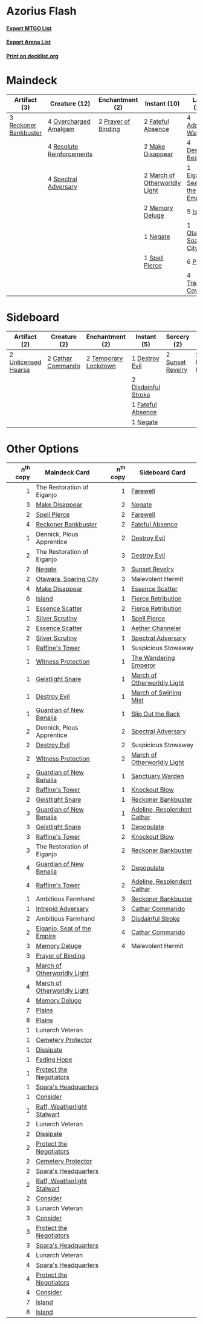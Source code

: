 # Azorius Flash

#### [Export MTGO List](../collection/Azorius%20Flash/Azorius%20Flash.txt)
#### [Export Arena List](../collection/Azorius%20Flash/Azorius%20Flash_arena.txt)
#### [Print on decklist.org](http://decklist.org/?deckmain=4%09Adarkar%20Wastes%0A4%09Deserted%20Beach%0A1%09Eiganjo,%20Seat%20of%20the%20Empire%0A2%09Fateful%20Absence%0A5%09Island%0A2%09Make%20Disappear%0A2%09March%20of%20Otherworldly%20Light%0A2%09Memory%20Deluge%0A1%09Negate%0A1%09Otawara,%20Soaring%20City%0A4%09Overcharged%20Amalgam%0A6%09Plains%0A2%09Prayer%20of%20Binding%0A3%09Reckoner%20Bankbuster%0A4%09Resolute%20Reinforcements%0A4%09Spectral%20Adversary%0A1%09Spell%20Pierce%0A4%09The%20Wandering%20Emperor%0A4%09Tranquil%20Cove%0A4%09Wedding%20Announcement&deckside=2%09Cathar%20Commando%0A1%09Destroy%20Evil%0A2%09Disdainful%20Stroke%0A1%09Fateful%20Absence%0A2%09Malevolent%20Hermit%0A1%09Negate%0A2%09Sunset%20Revelry%0A2%09Temporary%20Lockdown%0A2%09Unlicensed%20Hearse)
# Maindeck

|                                          Artifact (3)                                          |                                           Creature (12)                                            |                                       Enchantment (2)                                        |                                              Instant (10)                                              |                                               Land (25)                                                |                                         Planeswalker (4)                                         |     Unknown (4)      |
|------------------------------------------------------------------------------------------------|----------------------------------------------------------------------------------------------------|----------------------------------------------------------------------------------------------|--------------------------------------------------------------------------------------------------------|--------------------------------------------------------------------------------------------------------|--------------------------------------------------------------------------------------------------|----------------------|
|3 [Reckoner Bankbuster](http://gatherer.wizards.com/Pages/Card/Details.aspx?multiverseid=548568)|4 [Overcharged Amalgam](http://gatherer.wizards.com/Pages/Card/Details.aspx?multiverseid=540914)    |2 [Prayer of Binding](http://gatherer.wizards.com/Pages/Card/Details.aspx?multiverseid=574508)|2 [Fateful Absence](http://gatherer.wizards.com/Pages/Card/Details.aspx?multiverseid=534774)            |4 [Adarkar Wastes](http://gatherer.wizards.com/Pages/Card/Details.aspx?multiverseid=129458)             |4 [The Wandering Emperor](http://gatherer.wizards.com/Pages/Card/Details.aspx?multiverseid=548337)|4 Wedding Announcement|
|                                                                                                |4 [Resolute Reinforcements](http://gatherer.wizards.com/Pages/Card/Details.aspx?multiverseid=574509)|                                                                                              |2 [Make Disappear](http://gatherer.wizards.com/Pages/Card/Details.aspx?multiverseid=555250)             |4 [Deserted Beach](http://gatherer.wizards.com/Pages/Card/Details.aspx?multiverseid=535058)             |                                                                                                  |                      |
|                                                                                                |4 [Spectral Adversary](http://gatherer.wizards.com/Pages/Card/Details.aspx?multiverseid=534843)     |                                                                                              |2 [March of Otherworldly Light](http://gatherer.wizards.com/Pages/Card/Details.aspx?multiverseid=548321)|1 [Eiganjo, Seat of the Empire](http://gatherer.wizards.com/Pages/Card/Details.aspx?multiverseid=548581)|                                                                                                  |                      |
|                                                                                                |                                                                                                    |                                                                                              |2 [Memory Deluge](http://gatherer.wizards.com/Pages/Card/Details.aspx?multiverseid=534825)              |5 [Island](http://gatherer.wizards.com/Pages/Card/Details.aspx?multiverseid=439857)                     |                                                                                                  |                      |
|                                                                                                |                                                                                                    |                                                                                              |1 [Negate](http://gatherer.wizards.com/Pages/Card/Details.aspx?multiverseid=423707)                     |1 [Otawara, Soaring City](http://gatherer.wizards.com/Pages/Card/Details.aspx?multiverseid=548584)      |                                                                                                  |                      |
|                                                                                                |                                                                                                    |                                                                                              |1 [Spell Pierce](http://gatherer.wizards.com/Pages/Card/Details.aspx?multiverseid=425876)               |6 [Plains](http://gatherer.wizards.com/Pages/Card/Details.aspx?multiverseid=439856)                     |                                                                                                  |                      |
|                                                                                                |                                                                                                    |                                                                                              |                                                                                                        |4 [Tranquil Cove](http://gatherer.wizards.com/Pages/Card/Details.aspx?multiverseid=451243)              |                                                                                                  |                      |


# Sideboard

|                                         Artifact (2)                                         |                                        Creature (2)                                        |                                        Enchantment (2)                                        |                                         Instant (5)                                          |                                        Sorcery (2)                                        |    Unknown (2)    |
|----------------------------------------------------------------------------------------------|--------------------------------------------------------------------------------------------|-----------------------------------------------------------------------------------------------|----------------------------------------------------------------------------------------------|-------------------------------------------------------------------------------------------|-------------------|
|2 [Unlicensed Hearse](http://gatherer.wizards.com/Pages/Card/Details.aspx?multiverseid=555447)|2 [Cathar Commando](http://gatherer.wizards.com/Pages/Card/Details.aspx?multiverseid=534764)|2 [Temporary Lockdown](http://gatherer.wizards.com/Pages/Card/Details.aspx?multiverseid=574516)|1 [Destroy Evil](http://gatherer.wizards.com/Pages/Card/Details.aspx?multiverseid=574497)     |2 [Sunset Revelry](http://gatherer.wizards.com/Pages/Card/Details.aspx?multiverseid=534796)|2 Malevolent Hermit|
|                                                                                              |                                                                                            |                                                                                               |2 [Disdainful Stroke](http://gatherer.wizards.com/Pages/Card/Details.aspx?multiverseid=420705)|                                                                                           |                   |
|                                                                                              |                                                                                            |                                                                                               |1 [Fateful Absence](http://gatherer.wizards.com/Pages/Card/Details.aspx?multiverseid=534774)  |                                                                                           |                   |
|                                                                                              |                                                                                            |                                                                                               |1 [Negate](http://gatherer.wizards.com/Pages/Card/Details.aspx?multiverseid=423707)           |                                                                                           |                   |


# Other Options

|*n*<sup>th</sup> copy|                                            Maindeck Card                                             |*n*<sup>th</sup> copy|                                            Sideboard Card                                            |
|--------------------:|------------------------------------------------------------------------------------------------------|--------------------:|------------------------------------------------------------------------------------------------------|
|                    1|The Restoration of Eiganjo                                                                            |                    1|[Farewell](http://gatherer.wizards.com/Pages/Card/Details.aspx?multiverseid=548306)                   |
|                    3|[Make Disappear](http://gatherer.wizards.com/Pages/Card/Details.aspx?multiverseid=555250)             |                    2|[Negate](http://gatherer.wizards.com/Pages/Card/Details.aspx?multiverseid=423707)                     |
|                    2|[Spell Pierce](http://gatherer.wizards.com/Pages/Card/Details.aspx?multiverseid=425876)               |                    2|[Farewell](http://gatherer.wizards.com/Pages/Card/Details.aspx?multiverseid=548306)                   |
|                    4|[Reckoner Bankbuster](http://gatherer.wizards.com/Pages/Card/Details.aspx?multiverseid=548568)        |                    2|[Fateful Absence](http://gatherer.wizards.com/Pages/Card/Details.aspx?multiverseid=534774)            |
|                    1|Dennick, Pious Apprentice                                                                             |                    2|[Destroy Evil](http://gatherer.wizards.com/Pages/Card/Details.aspx?multiverseid=574497)               |
|                    2|The Restoration of Eiganjo                                                                            |                    3|[Destroy Evil](http://gatherer.wizards.com/Pages/Card/Details.aspx?multiverseid=574497)               |
|                    2|[Negate](http://gatherer.wizards.com/Pages/Card/Details.aspx?multiverseid=423707)                     |                    3|[Sunset Revelry](http://gatherer.wizards.com/Pages/Card/Details.aspx?multiverseid=534796)             |
|                    2|[Otawara, Soaring City](http://gatherer.wizards.com/Pages/Card/Details.aspx?multiverseid=548584)      |                    3|Malevolent Hermit                                                                                     |
|                    4|[Make Disappear](http://gatherer.wizards.com/Pages/Card/Details.aspx?multiverseid=555250)             |                    1|[Essence Scatter](http://gatherer.wizards.com/Pages/Card/Details.aspx?multiverseid=426754)            |
|                    6|[Island](http://gatherer.wizards.com/Pages/Card/Details.aspx?multiverseid=439857)                     |                    1|[Fierce Retribution](http://gatherer.wizards.com/Pages/Card/Details.aspx?multiverseid=540843)         |
|                    1|[Essence Scatter](http://gatherer.wizards.com/Pages/Card/Details.aspx?multiverseid=426754)            |                    2|[Fierce Retribution](http://gatherer.wizards.com/Pages/Card/Details.aspx?multiverseid=540843)         |
|                    1|[Silver Scrutiny](http://gatherer.wizards.com/Pages/Card/Details.aspx?multiverseid=574545)            |                    1|[Spell Pierce](http://gatherer.wizards.com/Pages/Card/Details.aspx?multiverseid=425876)               |
|                    2|[Essence Scatter](http://gatherer.wizards.com/Pages/Card/Details.aspx?multiverseid=426754)            |                    1|[Aether Channeler](http://gatherer.wizards.com/Pages/Card/Details.aspx?multiverseid=574522)           |
|                    2|[Silver Scrutiny](http://gatherer.wizards.com/Pages/Card/Details.aspx?multiverseid=574545)            |                    1|[Spectral Adversary](http://gatherer.wizards.com/Pages/Card/Details.aspx?multiverseid=534843)         |
|                    1|[Raffine's Tower](http://gatherer.wizards.com/Pages/Card/Details.aspx?multiverseid=555455)            |                    1|Suspicious Stowaway                                                                                   |
|                    1|[Witness Protection](http://gatherer.wizards.com/Pages/Card/Details.aspx?multiverseid=555267)         |                    1|[The Wandering Emperor](http://gatherer.wizards.com/Pages/Card/Details.aspx?multiverseid=548337)      |
|                    1|[Geistlight Snare](http://gatherer.wizards.com/Pages/Card/Details.aspx?multiverseid=540898)           |                    1|[March of Otherworldly Light](http://gatherer.wizards.com/Pages/Card/Details.aspx?multiverseid=548321)|
|                    1|[Destroy Evil](http://gatherer.wizards.com/Pages/Card/Details.aspx?multiverseid=574497)               |                    1|[March of Swirling Mist](http://gatherer.wizards.com/Pages/Card/Details.aspx?multiverseid=548358)     |
|                    1|[Guardian of New Benalia](http://gatherer.wizards.com/Pages/Card/Details.aspx?multiverseid=574499)    |                    1|[Slip Out the Back](http://gatherer.wizards.com/Pages/Card/Details.aspx?multiverseid=555263)          |
|                    2|Dennick, Pious Apprentice                                                                             |                    2|[Spectral Adversary](http://gatherer.wizards.com/Pages/Card/Details.aspx?multiverseid=534843)         |
|                    2|[Destroy Evil](http://gatherer.wizards.com/Pages/Card/Details.aspx?multiverseid=574497)               |                    2|Suspicious Stowaway                                                                                   |
|                    2|[Witness Protection](http://gatherer.wizards.com/Pages/Card/Details.aspx?multiverseid=555267)         |                    2|[March of Otherworldly Light](http://gatherer.wizards.com/Pages/Card/Details.aspx?multiverseid=548321)|
|                    2|[Guardian of New Benalia](http://gatherer.wizards.com/Pages/Card/Details.aspx?multiverseid=574499)    |                    1|[Sanctuary Warden](http://gatherer.wizards.com/Pages/Card/Details.aspx?multiverseid=555231)           |
|                    2|[Raffine's Tower](http://gatherer.wizards.com/Pages/Card/Details.aspx?multiverseid=555455)            |                    1|[Knockout Blow](http://gatherer.wizards.com/Pages/Card/Details.aspx?multiverseid=555221)              |
|                    2|[Geistlight Snare](http://gatherer.wizards.com/Pages/Card/Details.aspx?multiverseid=540898)           |                    1|[Reckoner Bankbuster](http://gatherer.wizards.com/Pages/Card/Details.aspx?multiverseid=548568)        |
|                    3|[Guardian of New Benalia](http://gatherer.wizards.com/Pages/Card/Details.aspx?multiverseid=574499)    |                    1|[Adeline, Resplendent Cathar](http://gatherer.wizards.com/Pages/Card/Details.aspx?multiverseid=534751)|
|                    3|[Geistlight Snare](http://gatherer.wizards.com/Pages/Card/Details.aspx?multiverseid=540898)           |                    1|[Depopulate](http://gatherer.wizards.com/Pages/Card/Details.aspx?multiverseid=555211)                 |
|                    3|[Raffine's Tower](http://gatherer.wizards.com/Pages/Card/Details.aspx?multiverseid=555455)            |                    2|[Knockout Blow](http://gatherer.wizards.com/Pages/Card/Details.aspx?multiverseid=555221)              |
|                    3|The Restoration of Eiganjo                                                                            |                    2|[Reckoner Bankbuster](http://gatherer.wizards.com/Pages/Card/Details.aspx?multiverseid=548568)        |
|                    4|[Guardian of New Benalia](http://gatherer.wizards.com/Pages/Card/Details.aspx?multiverseid=574499)    |                    2|[Depopulate](http://gatherer.wizards.com/Pages/Card/Details.aspx?multiverseid=555211)                 |
|                    4|[Raffine's Tower](http://gatherer.wizards.com/Pages/Card/Details.aspx?multiverseid=555455)            |                    2|[Adeline, Resplendent Cathar](http://gatherer.wizards.com/Pages/Card/Details.aspx?multiverseid=534751)|
|                    1|Ambitious Farmhand                                                                                    |                    3|[Reckoner Bankbuster](http://gatherer.wizards.com/Pages/Card/Details.aspx?multiverseid=548568)        |
|                    1|[Intrepid Adversary](http://gatherer.wizards.com/Pages/Card/Details.aspx?multiverseid=534781)         |                    3|[Cathar Commando](http://gatherer.wizards.com/Pages/Card/Details.aspx?multiverseid=534764)            |
|                    2|Ambitious Farmhand                                                                                    |                    3|[Disdainful Stroke](http://gatherer.wizards.com/Pages/Card/Details.aspx?multiverseid=420705)          |
|                    2|[Eiganjo, Seat of the Empire](http://gatherer.wizards.com/Pages/Card/Details.aspx?multiverseid=548581)|                    4|[Cathar Commando](http://gatherer.wizards.com/Pages/Card/Details.aspx?multiverseid=534764)            |
|                    3|[Memory Deluge](http://gatherer.wizards.com/Pages/Card/Details.aspx?multiverseid=534825)              |                    4|Malevolent Hermit                                                                                     |
|                    3|[Prayer of Binding](http://gatherer.wizards.com/Pages/Card/Details.aspx?multiverseid=574508)          |                     |                                                                                                      |
|                    3|[March of Otherworldly Light](http://gatherer.wizards.com/Pages/Card/Details.aspx?multiverseid=548321)|                     |                                                                                                      |
|                    4|[March of Otherworldly Light](http://gatherer.wizards.com/Pages/Card/Details.aspx?multiverseid=548321)|                     |                                                                                                      |
|                    4|[Memory Deluge](http://gatherer.wizards.com/Pages/Card/Details.aspx?multiverseid=534825)              |                     |                                                                                                      |
|                    7|[Plains](http://gatherer.wizards.com/Pages/Card/Details.aspx?multiverseid=439856)                     |                     |                                                                                                      |
|                    8|[Plains](http://gatherer.wizards.com/Pages/Card/Details.aspx?multiverseid=439856)                     |                     |                                                                                                      |
|                    1|Lunarch Veteran                                                                                       |                     |                                                                                                      |
|                    1|[Cemetery Protector](http://gatherer.wizards.com/Pages/Card/Details.aspx?multiverseid=540833)         |                     |                                                                                                      |
|                    1|[Dissipate](http://gatherer.wizards.com/Pages/Card/Details.aspx?multiverseid=292758)                  |                     |                                                                                                      |
|                    1|[Fading Hope](http://gatherer.wizards.com/Pages/Card/Details.aspx?multiverseid=534812)                |                     |                                                                                                      |
|                    1|[Protect the Negotiators](http://gatherer.wizards.com/Pages/Card/Details.aspx?multiverseid=574542)    |                     |                                                                                                      |
|                    1|[Spara's Headquarters](http://gatherer.wizards.com/Pages/Card/Details.aspx?multiverseid=555458)       |                     |                                                                                                      |
|                    1|[Consider](http://gatherer.wizards.com/Pages/Card/Details.aspx?multiverseid=534803)                   |                     |                                                                                                      |
|                    1|[Raff, Weatherlight Stalwart](http://gatherer.wizards.com/Pages/Card/Details.aspx?multiverseid=574692)|                     |                                                                                                      |
|                    2|Lunarch Veteran                                                                                       |                     |                                                                                                      |
|                    2|[Dissipate](http://gatherer.wizards.com/Pages/Card/Details.aspx?multiverseid=292758)                  |                     |                                                                                                      |
|                    2|[Protect the Negotiators](http://gatherer.wizards.com/Pages/Card/Details.aspx?multiverseid=574542)    |                     |                                                                                                      |
|                    2|[Cemetery Protector](http://gatherer.wizards.com/Pages/Card/Details.aspx?multiverseid=540833)         |                     |                                                                                                      |
|                    2|[Spara's Headquarters](http://gatherer.wizards.com/Pages/Card/Details.aspx?multiverseid=555458)       |                     |                                                                                                      |
|                    2|[Raff, Weatherlight Stalwart](http://gatherer.wizards.com/Pages/Card/Details.aspx?multiverseid=574692)|                     |                                                                                                      |
|                    2|[Consider](http://gatherer.wizards.com/Pages/Card/Details.aspx?multiverseid=534803)                   |                     |                                                                                                      |
|                    3|Lunarch Veteran                                                                                       |                     |                                                                                                      |
|                    3|[Consider](http://gatherer.wizards.com/Pages/Card/Details.aspx?multiverseid=534803)                   |                     |                                                                                                      |
|                    3|[Protect the Negotiators](http://gatherer.wizards.com/Pages/Card/Details.aspx?multiverseid=574542)    |                     |                                                                                                      |
|                    3|[Spara's Headquarters](http://gatherer.wizards.com/Pages/Card/Details.aspx?multiverseid=555458)       |                     |                                                                                                      |
|                    4|Lunarch Veteran                                                                                       |                     |                                                                                                      |
|                    4|[Spara's Headquarters](http://gatherer.wizards.com/Pages/Card/Details.aspx?multiverseid=555458)       |                     |                                                                                                      |
|                    4|[Protect the Negotiators](http://gatherer.wizards.com/Pages/Card/Details.aspx?multiverseid=574542)    |                     |                                                                                                      |
|                    4|[Consider](http://gatherer.wizards.com/Pages/Card/Details.aspx?multiverseid=534803)                   |                     |                                                                                                      |
|                    7|[Island](http://gatherer.wizards.com/Pages/Card/Details.aspx?multiverseid=439857)                     |                     |                                                                                                      |
|                    8|[Island](http://gatherer.wizards.com/Pages/Card/Details.aspx?multiverseid=439857)                     |                     |                                                                                                      |

